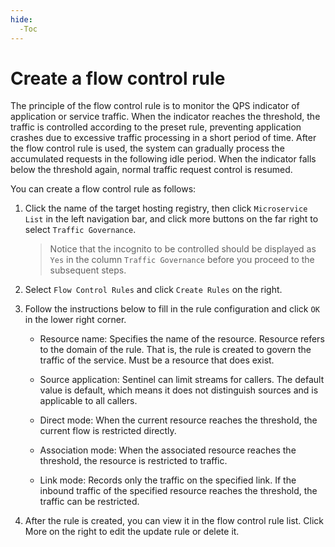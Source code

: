 ```yaml
---
hide:
  -Toc
---
```


# Create a flow control rule

The principle of the flow control rule is to monitor the QPS indicator of application or service traffic. When the indicator reaches the threshold, the traffic is controlled according to the preset rule, preventing application crashes due to excessive traffic processing in a short period of time. After the flow control rule is used, the system can gradually process the accumulated requests in the following idle period. When the indicator falls below the threshold again, normal traffic request control is resumed.

You can create a flow control rule as follows:

1. Click the name of the target hosting registry, then click `Microservice List` in the left navigation bar, and click more buttons on the far right to select `Traffic Governance`.

    > Notice that the incognito to be controlled should be displayed as `Yes` in the column `Traffic Governance` before you proceed to the subsequent steps.

    <!--!\[.*?\]\((?:https?:\/\/)?\S+\.(?:png|jpg|jpeg|gif|bmp)\)-->

2. Select `Flow Control Rules` and click `Create Rules` on the right.

    <!--!\[.*?\]\((?:https?:\/\/)?\S+\.(?:png|jpg|jpeg|gif|bmp)\)-->

3. Follow the instructions below to fill in the rule configuration and click `OK` in the lower right corner.

    <!--!\[.*?\]\((?:https?:\/\/)?\S+\.(?:png|jpg|jpeg|gif|bmp)\)-->

    - Resource name: Specifies the name of the resource. Resource refers to the domain of the rule. That is, the rule is created to govern the traffic of the service. Must be a resource that does exist.

    - Source application: Sentinel can limit streams for callers. The default value is default, which means it does not distinguish sources and is applicable to all callers.

    - Direct mode: When the current resource reaches the threshold, the current flow is restricted directly.

    - Association mode: When the associated resource reaches the threshold, the resource is restricted to traffic.

    - Link mode: Records only the traffic on the specified link. If the inbound traffic of the specified resource reaches the threshold, the traffic can be restricted.

4. After the rule is created, you can view it in the flow control rule list. Click More on the right to edit the update rule or delete it.

    <!--!\[.*?\]\((?:https?:\/\/)?\S+\.(?:png|jpg|jpeg|gif|bmp)\)-->

